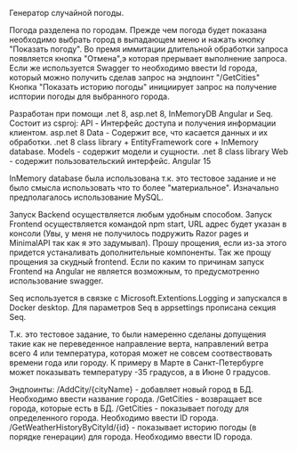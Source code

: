 ﻿Генератор случайной погоды.

Погода разделена по городам. Прежде чем погода будет показана необходимо выбрать город в выпадающем меню и нажать кнопку "Показать погоду". Во премя иммитации длительной обработки запроса появляется кнопка "Отмена",э
которая прерывает выполнение запроса. 
Если же используется Swagger то необходимо ввести Id города, который можно получить сделав запрос на эндпоинт "/GetCities"
Кнопка "Показать историю погоды" инициирует запрос на получение исптории погоды для выбранного города.

Разработан при помощи .net 8, asp.net 8, InMemoryDB Angular и Seq.
Состоит из csproj:
	API - Интерфейс доступа и получения информации клиентом. asp.net 8
	Data - Содержит все, что касается данных и их обработки. .net 8 class library + EntityFramework core + InMemory database.
	Models - содержит модели и сущности. .net 8 class library
	Web - содержит пользовательский интерфейс. Angular 15

InMemory database была использована т.к. это тестовое задание и не было смысла использовать что то более "материальное". Изначально предполагалось использование MySQL.

Запуск Backend осуществляется любым удобным способом.
Запуск Frontend осуществляется командой npm start, URL адрес будет указан в консоли (Увы, у меня не получилось подружить Razor pages и MinimalAPI так как я это задумывал). 
Прошу прощения, если из-за этого придется устаналивать дополнительные компоненты. Так же прощу прощения за скудный frontend.
Если по каким то причинам запуск Frontend на Angular не является возможным, то предусмотренно использование swagger.

Seq используется в связке с Microsoft.Extentions.Logging и запускался в Docker desktop. Для параметров Seq в appsettings прописана секция Seq.

Т.к. это тестовое задание, то были намеренно сделаны допущения такие как не переведенное направление верта, направлений ветра всего 4 или температура, которая может не совсем соотвествовать времени года или городу. 
К примеру в Марте в Санкт-Петербурге может показывать температуру -35 градусов, а в Июне 0 градусов.

Эндпоинты:
	/AddCity/{cityName} - добавляет новый город в БД. Необходимо ввести название города.
	/GetCities - возвращает все города, которые есть в БД.
	/GetCities - показывает погоду для определенного города. Необходимо ввести ID города.
	/GetWeatherHistoryByCityId/{id} - показывает историю погоды (в порядке генерации) для города. Необходимо ввести ID города. 